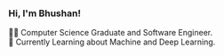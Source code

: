 ### Hi, I'm Bhushan!

👨‍💻 Computer Science Graduate and Software Engineer. <br/>
💭 Currently Learning about Machine and Deep Learning. <br/>
